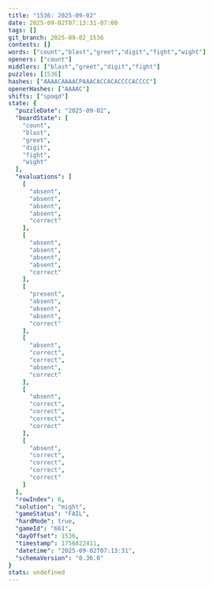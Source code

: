 ```yaml
---
title: "1536: 2025-09-02"
date: 2025-09-02T07:13:31-07:00
tags: []
git_branch: 2025-09-02_1536
contests: []
words: ["count","blast","greet","digit","fight","wight"]
openers: ["count"]
middlers: ["blast","greet","digit","fight"]
puzzles: [1536]
hashes: ["AAAACAAAACPAAACACCACACCCCACCCC"]
openerHashes: ["AAAAC"]
shifts: ["spoqd"]
state: {
  "puzzleDate": "2025-09-02",
  "boardState": [
    "count",
    "blast",
    "greet",
    "digit",
    "fight",
    "wight"
  ],
  "evaluations": [
    [
      "absent",
      "absent",
      "absent",
      "absent",
      "correct"
    ],
    [
      "absent",
      "absent",
      "absent",
      "absent",
      "correct"
    ],
    [
      "present",
      "absent",
      "absent",
      "absent",
      "correct"
    ],
    [
      "absent",
      "correct",
      "correct",
      "absent",
      "correct"
    ],
    [
      "absent",
      "correct",
      "correct",
      "correct",
      "correct"
    ],
    [
      "absent",
      "correct",
      "correct",
      "correct",
      "correct"
    ]
  ],
  "rowIndex": 6,
  "solution": "might",
  "gameStatus": "FAIL",
  "hardMode": true,
  "gameId": "661",
  "dayOffset": 1536,
  "timestamp": 1756822411,
  "datetime": "2025-09-02T07:13:31",
  "schemaVersion": "0.36.0"
}
stats: undefined
---
```

<!-- more -->
